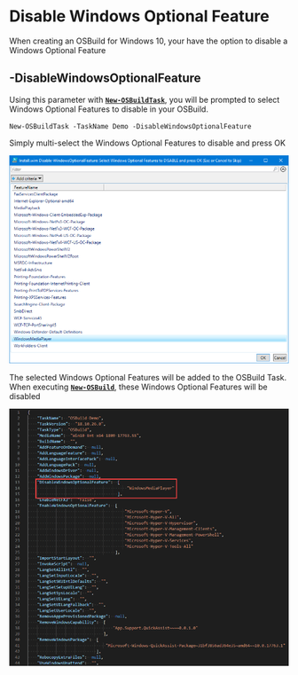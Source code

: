 # Disable Windows Optional Feature

When creating an OSBuild for Windows 10, your have the option to disable a Windows Optional Feature

## -DisableWindowsOptionalFeature

Using this parameter with [**`New-OSBuildTask`**](../../../../../osbuilder/docs/functions/osbuild/new-osbuildtask/), you will be prompted to select Windows Optional Features to disable in your OSBuild.

```text
New-OSBuildTask -TaskName Demo -DisableWindowsOptionalFeature
```

Simply multi-select the Windows Optional Features to disable and press OK

![](../../../../../.gitbook/assets/2018-10-29_0-25-05.png)

The selected Windows Optional Features will be added to the OSBuild Task.  When executing [**`New-OSBuild`**](../../../../../osbuilder/docs/functions/osbuild/new-osbuild.md), these Windows Optional Features will be disabled

![](../../../../../.gitbook/assets/2018-10-29_0-26-47disable.png)

